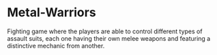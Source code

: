 # Metal-Warriors
Fighting game where the players are able to control different types of assault suits, each one having their own melee weapons and featuring a distinctive mechanic from another.


